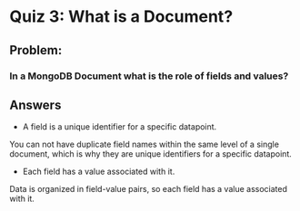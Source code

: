# Quiz 3: What is a Document?

## Problem:
### In a MongoDB Document what is the role of fields and values?

## Answers

- A field is a unique identifier for a specific datapoint.

You can not have duplicate field names within the same level of a single document, which is why they are unique identifiers for a specific datapoint.

- Each field has a value associated with it.

Data is organized in field-value pairs, so each field has a value associated with it.

